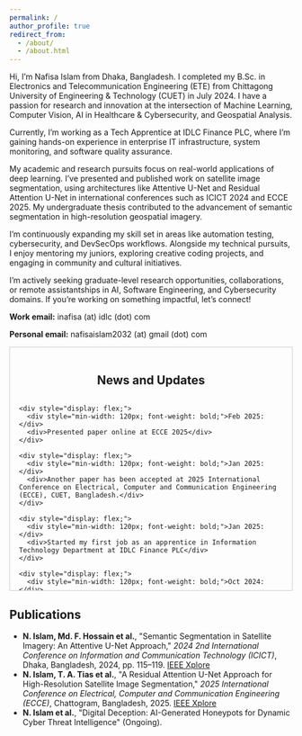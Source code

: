 ```yaml
---
permalink: /
author_profile: true
redirect_from: 
  - /about/
  - /about.html
---
```


Hi, I’m Nafisa Islam from Dhaka, Bangladesh. I completed my B.Sc. in Electronics and Telecommunication Engineering (ETE) from Chittagong University of Engineering & Technology (CUET) in July 2024. I have a  passion for research and innovation at the intersection of Machine Learning, Computer Vision, AI in Healthcare & Cybersecurity, and Geospatial Analysis.

Currently, I’m working as a Tech Apprentice at IDLC Finance PLC, where I’m gaining hands-on experience in enterprise IT infrastructure, system monitoring, and software quality assurance.

My academic and research pursuits focus on real-world applications of deep learning. I’ve presented and published work on satellite image segmentation, using architectures like Attentive U-Net and Residual Attention U-Net in international conferences such as ICICT 2024 and ECCE 2025. My undergraduate thesis contributed to the advancement of semantic segmentation in high-resolution geospatial imagery.

I’m continuously expanding my skill set in areas like automation testing, cybersecurity, and DevSecOps workflows. Alongside my technical pursuits, I enjoy mentoring my juniors, exploring creative coding projects, and engaging in community and cultural initiatives. 

I’m actively seeking graduate-level research opportunities, collaborations, or remote assistantships in AI, Software Engineering, and Cybersecurity domains. If you’re working on something impactful, let’s connect!

**Work email:** inafisa (at) idlc (dot) com

**Personal email:** nafisaislam2032 (at) gmail (dot) com

<section id="news-updates" style="max-height: 400px; overflow-y: scroll; padding: 1rem; border: 1px solid #ccc;">
  <h2 style="text-align: center;">News and Updates</h2>
  <div style="display: flex; flex-direction: column; gap: 1rem;">

    <div style="display: flex;">
      <div style="min-width: 120px; font-weight: bold;">Feb 2025:</div>
      <div>Presented paper online at ECCE 2025</div>
    </div>

    <div style="display: flex;">
      <div style="min-width: 120px; font-weight: bold;">Jan 2025:</div>
      <div>Another paper has been accepted at 2025 International Conference on Electrical, Computer and Communication Engineering (ECCE), CUET, Bangladesh.</div>
    </div>

    <div style="display: flex;">
      <div style="min-width: 120px; font-weight: bold;">Jan 2025:</div>
      <div>Started my first job as an apprentice in Information Technology Department at IDLC Finance PLC</div>
    </div>

    <div style="display: flex;">
      <div style="min-width: 120px; font-weight: bold;">Oct 2024:</div>
      <div>Presented the paper at ICICT 2024 at ECE Building, BUET, Bangladesh.</div>
    </div>
    
    <div style="display: flex;">
      <div style="min-width: 120px; font-weight: bold;">Sept 2024:</div>
      <div>My first paper (based on undergrad thesis) got accepted at <em>2024 2nd International Conference on Information and Communication Technology (ICICT)</em>, BUET, Bangladesh.</div>
    </div>

    <div style="display: flex;">
      <div style="min-width: 120px; font-weight: bold;">Sept 2024:</div>
      <div>Completed my B.Sc. Degree.</div>
    </div>

    <div style="display: flex;">
      <div style="min-width: 120px; font-weight: bold;">June 2024:</div>
      <div>Defended my undergrad thesis!</div>
    </div>

  </div>
</section>

<h2>Publications</h2>
<ul>
  <li>
    <strong>N. Islam, Md. F. Hossain et al.</strong>, 
    "Semantic Segmentation in Satellite Imagery: An Attentive U-Net Approach," 
    <em>2024 2nd International Conference on Information and Communication Technology (ICICT)</em>, 
    Dhaka, Bangladesh, 2024, pp. 115–119. 
    <a href="https://ieeexplore.ieee.org/document/10839725">IEEE Xplore</a>
  </li>
  <li>
    <strong>N. Islam, T. A. Tias et al.</strong>, 
    "A Residual Attention U-Net Approach for High-Resolution Satellite Image Segmentation," 
    <em>2025 International Conference on Electrical, Computer and Communication Engineering (ECCE)</em>, 
    Chattogram, Bangladesh, 2025. 
    <a href="https://ieeexplore.ieee.org/document/11013405">IEEE Xplore</a>
  </li>
  <li>
    <strong>N. Islam et al.</strong>, 
    "Digital Deception: AI-Generated Honeypots for Dynamic Cyber Threat Intelligence" 
    (Ongoing). </li>
</ul>



